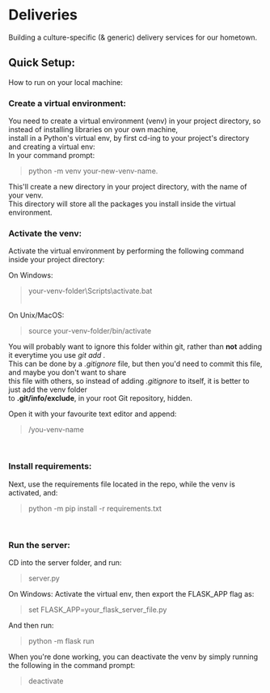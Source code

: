 # Deliveries
Building a culture-specific (& generic) delivery services for our hometown.

<h2>Quick Setup:</h2>

How to run on your local machine:<br>
<h3>Create a virtual environment:</h3>
You need to create a virtual environment (venv) in your project directory, so instead of installing libraries on your own machine,<br>install in a Python's virtual env, by
first cd-ing to your project's directory and creating a virtual env:<br>
In your command prompt:

> python -m venv your-new-venv-name.

This'll create a new directory in your project directory, with the name of your venv.<br>
This directory will store all the packages you install inside the virtual environment.
<br>
<h3>Activate the venv:</h3>

Activate the virtual environment by performing the following command inside your project directory:<br>

On Windows:<br>
> your-venv-folder\Scripts\activate.bat <br><br>

On Unix/MacOS: <br>
> source your-venv-folder/bin/activate 


You will probably want to ignore this folder within git, rather than <b>not</b> adding it everytime you use <i>git add .</i><br>
This can be done by a <i>.gitignore</i> file, but then you'd need to commit this file, and maybe you don't want to share<br>
this file with others, so instead of adding <i>.gitignore</i> to itself, it is better to just add the venv folder<br>
to <b>.git/info/exclude</b>, in your root Git repository, hidden.

Open it with your favourite text editor and append:
> /you-venv-name

<br>
<h3>Install requirements:</h3>
Next, use the requirements file located in the repo, while the venv is activated, and: <br>

>python -m pip install -r requirements.txt

<br>
<h3>Run the server:</h3>
CD into the server folder, and run: <br>

> server.py

On Windows:
Activate the virtual env, then export the FLASK_APP flag as:
>set FLASK_APP=your_flask_server_file.py<br>

And then run:
>python -m flask run

When you're done working, you can deactivate the venv by simply running the following in the command prompt:
> deactivate
